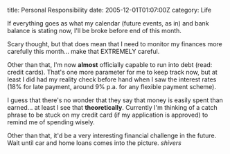 title: Personal Responsibility
date: 2005-12-01T01:07:00Z
category: Life

If everything goes as what my calendar (future events, as in) and bank balance is stating now, I'll be broke before end of this month.

Scary thought, but that does mean that I need to monitor my finances more carefully this month… make that EXTREMELY careful.

Other than that, I'm now **almost** officially capable to run into debt (read: credit cards). That's one more parameter for me to keep track now, but at least I did had my reality check before hand when I saw the interest rates (18% for late payment, around 9% p.a. for any flexible payment scheme).

I guess that there's no wonder that they say that money is easily spent than earned… at least I see that **theoretically**. Currently I'm thinking of a catch phrase to be stuck on my credit card (if my application is approved) to remind me of spending wisely.

Other than that, it'd be a very interesting financial challenge in the future. Wait until car and home loans comes into the picture. *shivers*

